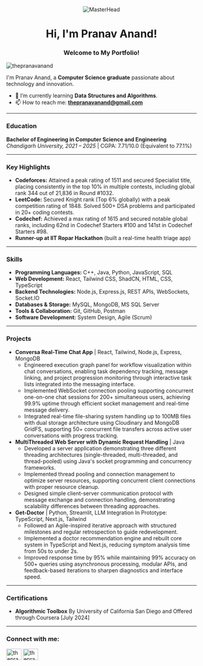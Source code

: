 <div align="center">
  <img src="https://user-images.githubusercontent.com/10498744/210012254-234538ff-d198-48aa-8964-37e6fd45d227.gif" alt="MasterHead" />
  <h1>Hi, I'm Pranav Anand!</h1>
  <h3>Welcome to My Portfolio!</h3>
</div>

<p align="left"> <img src="https://komarev.com/ghpvc/?username=thepranavanand&label=Profile%20views&color=0e75b6&style=flat" alt="thepranavanand" /> </p>

I'm Pranav Anand, a **Computer Science graduate** passionate about technology and innovation.

- 🌱 I’m currently learning **Data Structures and Algorithms**.
- 📫 How to reach me: **thepranavanand@gmail.com**

---

### Education

**Bachelor of Engineering in Computer Science and Engineering**
*Chandigarh University, 2021 – 2025* | CGPA: 7.71/10.0 (Equivalent to 77.1%)

---

### Key Highlights

* **Codeforces:** Attained a peak rating of 1511 and secured Specialist title, placing consistently in the top 10% in multiple contests, including global rank 344 out of 21,836 in Round #1032.
* **LeetCode:** Secured Knight rank (Top 6% globally) with a peak competition rating of 1848. Solved 500+ DSA problems and participated in 20+ coding contests.
* **Codechef:** Achieved a max rating of 1615 and secured notable global ranks, including 62nd in Codechef Starters #100 and 141st in Codechef Starters #98.
* **Runner-up at IIT Ropar Hackathon** (built a real-time health triage app)

---

### Skills

* **Programming Languages:** C++, Java, Python, JavaScript, SQL
* **Web Development:** React, Tailwind CSS, ShadCN, HTML, CSS, TypeScript
* **Backend Technologies:** Node.js, Express.js, REST APIs, WebSockets, Socket.IO
* **Databases & Storage:** MySQL, MongoDB, MS SQL Server
* **Tools & Collaboration:** Git, GitHub, Postman
* **Software Development:** System Design, Agile (Scrum)

---

### Projects

* **Conversa Real-Time Chat App** | React, Tailwind, Node.js, Express, MongoDB
    * Engineered execution graph panel for workflow visualization within chat conversations, enabling task dependency tracking, message linking, and project progression monitoring through interactive task lists integrated into the messaging interface.
    * Implemented WebSocket connection pooling supporting concurrent one-on-one chat sessions for 200+ simultaneous users, achieving 99.9% uptime through efficient socket management and real-time message delivery.
    * Integrated real-time file-sharing system handling up to 100MB files with dual storage architecture using Cloudinary and MongoDB GridFS, supporting 50+ concurrent file transfers across active user conversations with progress tracking.
* **MultiThreaded Web Server with Dynamic Request Handling** | Java
    * Developed a server application demonstrating three different threading architectures (single-threaded, multi-threaded, and thread-pooled) using Java's socket programming and concurrency frameworks.
    * Implemented thread pooling and connection management to optimize server resources, supporting concurrent client connections with proper resource cleanup.
    * Designed simple client-server communication protocol with message exchange and connection handling, demonstrating scalability differences between threading approaches.
* **Get-Doctor** | Python, Streamlit, LLM Integration In Prototype: TypeScript, Next.js, Tailwind
    * Followed an Agile-inspired iterative approach with structured milestones and regular retrospection to guide redevelopment.
    * Implemented a doctor recommendation engine and rebuilt core system in TypeScript and Next.js, reducing symptom analysis time from 50s to under 2s.
    * Improved response time by 95% while maintaining 99% accuracy on 500+ queries using asynchronous processing, modular APIs, and feedback-based iterations to sharpen diagnostics and interface speed.

---

### Certifications

* **Algorithmic Toolbox** By University of California San Diego and Offered through Coursera [July 2024]

---

### Connect with me:

<p align="left">
<a href="https://linkedin.com/in/thepranavanand" target="blank"><img align="center" src="https://raw.githubusercontent.com/rahuldkjain/github-profile-readme-generator/master/src/images/icons/Social/linked-in-alt.svg" alt="thepranavanand" height="30" width="40" /></a>
<a href="https://www.leetcode.com/thepranavanand" target="blank"><img align="center" src="https://raw.githubusercontent.com/rahuldkjain/github-profile-readme-generator/master/src/images/icons/Social/leet-code.svg" alt="thepranavanand" height="30" width="40" /></a>
</p>
